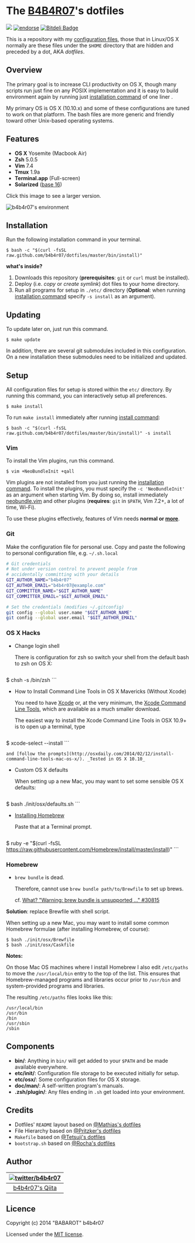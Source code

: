 # The [B4B4R07](https://twitter.com/b4b4r07)'s dotfiles

[![](http://img.shields.io/badge/license-MIT-blue.svg?style=flat-square)](./doc/LICENSE-MIT.txt)
[![endorse](https://api.coderwall.com/b4b4r07/endorsecount.png)](https://coderwall.com/b4b4r07)
[![Bitdeli Badge](https://d2weczhvl823v0.cloudfront.net/b4b4r07/dotfiles/trend.png)](https://bitdeli.com/free "Bitdeli Badge")

This is a repository with my [configuration files](http://en.wikipedia.org/wiki/Configuration_file), those that in Linux/OS X normally are these files under the `$HOME` directory that are hidden and preceded by a dot, AKA *dotfiles*.

## Overview

The primary goal is to increase CLI productivity on OS X, though many scripts run just fine on any POSIX implementation and it is easy to build environment again by running just [installation command](#oneliner) of one liner .

My primary OS is OS X (10.10.x) and some of these configurations are tuned to work on that platform. The bash files are more generic and friendly toward other Unix-based operating systems.

## Features

- **OS X** Yosemite (Macbook Air)
- **Zsh** 5.0.5
- **Vim** 7.4
- **Tmux** 1.9a
- **Terminal.app** (Full-screen)
- **Solarized** ([base 16](https://github.com/chriskempson/base16))

Click this image to see a larger version.

![](http://cl.ly/image/1f2H0F3U0240/dev-env.png "b4b4r07's environment")

## Installation

Run the following <a name="oneliner">installation command</a> in your terminal. 

	$ bash -c "$(curl -fsSL raw.github.com/b4b4r07/dotfiles/master/bin/install)"

**what's inside?**

1. Downloads this repository (**prerequisites**: `git` or `curl` must be installed).
2. Deploy (i.e. *copy* or *create symlink*) dot files to your home directory.
3. Run all programs for setup in `./etc/` directory (**Optional**: when running [installation command](#oneliner) specify `-s install` as an argument).

## Updating

To update later on, just run this command.

	$ make update

In addition, there are several git submodules included in this configuration. On a new installation these submodules need to be initialized and updated.

## Setup

All configuration files for setup is stored within the `etc/` directory. By running this command, you can interactively setup all preferences.

	$ make install

To run `make install` immediately after running [install command](#oneliner):

	$ bash -c "$(curl -fsSL raw.github.com/b4b4r07/dotfiles/master/bin/install)" -s install

### Vim

To install the Vim plugins, run this command.

	$ vim +NeoBundleInit +qall

Vim plugins are not installed from you just running the [installation command](#oneliner). To install the plugins, you must specify the `-c 'NeoBundleInit'` as an argument when starting Vim. By doing so, install immediately [neobundle.vim](https://github.com/Shougo/neobundle.vim) and other plugins (**requires**: `git` in `$PATH`, Vim 7.2+, a lot of time, Wi-Fi). 

To use these plugins effectively, features of Vim needs **normal or [more](http://www.drchip.org/astronaut/vim/vimfeat.html)**.

### Git

Make the configuration file for personal use. Copy and paste the following to personal configuration file, e.g. `~/.sh.local`

```bash
# Git credentials
# Not under version control to prevent people from
# accidentally committing with your details
GIT_AUTHOR_NAME="b4b4r07"
GIT_AUTHOR_EMAIL="b4b4r07@example.com"
GIT_COMMITTER_NAME="$GIT_AUTHOR_NAME"
GIT_COMMITTER_EMAIL="$GIT_AUTHOR_EMAIL"

# Set the credentials (modifies ~/.gitconfig)
git config --global user.name "$GIT_AUTHOR_NAME"
git config --global user.email "$GIT_AUTHOR_EMAIL"
```

### OS X Hacks

- Change login shell

	There is configuration for zsh so switch your shell from the default bash to zsh on OS X:

	```	
$ chsh -s /bin/zsh
	```

- How to Install Command Line Tools in OS X Mavericks (Without Xcode)

	You need to have [Xcode](https://developer.apple.com/downloads/index.action?=xcode) or, at the very minimum, the [Xcode Command Line Tools](https://developer.apple.com/downloads/index.action?=command%20line%20tools), which are available as a much smaller download.

	The easiest way to install the Xcode Command Line Tools in OSX 10.9+ is to open up a terminal, type

	```	
$ xcode-select --install
	```

	and [follow the prompts](http://osxdaily.com/2014/02/12/install-command-line-tools-mac-os-x/). _Tested in OS X 10.10_

- Custom OS X defaults

	When setting up a new Mac, you may want to set some sensible OS X defaults:

	```
$ bash ./init/osx/defaults.sh
	```

- [Installing Homebrew](http://brew.sh)

	Paste that at a Terminal prompt.

	```
$ ruby -e "$(curl -fsSL https://raw.githubusercontent.com/Homebrew/install/master/install)"
	```

### Homebrew

- `brew bundle` is dead.

	Therefore, cannot use `brew bundle path/to/Brewfile` to set up brews.
	
	cf. [What? "Warning: brew bundle is unsupported ..." #30815](https://github.com/Homebrew/homebrew/issues/30815)

**Solution**: replace Brewfile with shell script.

When setting up a new Mac, you may want to install some common Homebrew formulae (after installing Homebrew, of course):

	$ bash ./init/osx/Brewfile
	$ bash ./init/osx/Caskfile

**Notes:**

On those Mac OS machines where I install Homebrew I also edit `/etc/paths` to move the `/usr/local/bin` entry to the top of the list. This ensures that Homebrew-managed programs and libraries occur prior to `/usr/bin` and system-provided programs and libraries. 

The resulting `/etc/paths` files looks like this:

```
/usr/local/bin
/usr/bin
/bin
/usr/sbin
/sbin
```

## Components

- **bin/**: Anything in `bin/` will get added to your `$PATH` and be made available everywhere.
- **etc/init/**: Configuration file storage to be executed initially for setup.
- **etc/osx/**: Some configuration files for OS X storage.
- **doc/man/**: A self-written program's manuals.
- **.zsh/plugin/**: Any files ending in `.sh` get loaded into your environment.

## Credits

* Dotfiles' `README` layout based on [@Mathias's dotfiles](https://github.com/mathiasbynens/dotfiles)
* File Hierarchy based on [@Pritzker's dotfiles](https://github.com/skwp/dotfiles)
* `Makefile` based on [@Tetsuji's dotfiles](https://github.com/xtetsuji/dotfiles)
* `bootstrap.sh` based on [@Rocha's dotfiles](https://github.com/zenorocha/old-dotfiles)

## Author

| [![twitter/b4b4r07](http://www.gravatar.com/avatar/8238c3c0be55b887aa9d6d59bfefa504.png)](http://twitter.com/b4b4r07 "Follow @b4b4r07 on Twitter") |
|:---:|
| [b4b4r07's Qiita](http://qiita.com/b4b4r07/ "b4b4r07 on Qiita") |

## Licence

Copyright (c) 2014 "BABAROT" b4b4r07

Licensed under the [MIT license](./doc/LICENSE-MIT.txt).

